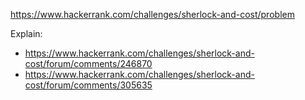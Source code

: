 https://www.hackerrank.com/challenges/sherlock-and-cost/problem

Explain:
- https://www.hackerrank.com/challenges/sherlock-and-cost/forum/comments/246870
- https://www.hackerrank.com/challenges/sherlock-and-cost/forum/comments/305635
